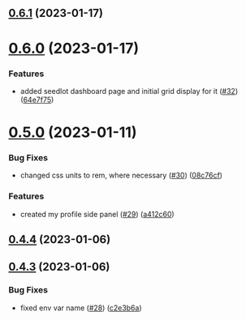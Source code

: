 ## [0.6.1](https://github.com/bcgov/nr-frontend-starting-app/compare/v0.6.0...v0.6.1) (2023-01-17)



# [0.6.0](https://github.com/bcgov/nr-frontend-starting-app/compare/v0.5.0...v0.6.0) (2023-01-17)


### Features

* added seedlot dashboard page and initial grid display for it ([#32](https://github.com/bcgov/nr-frontend-starting-app/issues/32)) ([64e7f75](https://github.com/bcgov/nr-frontend-starting-app/commit/64e7f7562d4adcc1f76660d82ead7f0ad8b73870))



# [0.5.0](https://github.com/bcgov/nr-frontend-starting-app/compare/v0.4.4...v0.5.0) (2023-01-11)


### Bug Fixes

* changed css units to rem, where necessary ([#30](https://github.com/bcgov/nr-frontend-starting-app/issues/30)) ([08c76cf](https://github.com/bcgov/nr-frontend-starting-app/commit/08c76cf4f98c3841430d315630dd2bacbc0a0ed2))


### Features

* created my profile side panel ([#29](https://github.com/bcgov/nr-frontend-starting-app/issues/29)) ([a412c60](https://github.com/bcgov/nr-frontend-starting-app/commit/a412c608a103e9d9767b5a6c030348a569ed07e7))



## [0.4.4](https://github.com/bcgov/nr-frontend-starting-app/compare/v0.4.3...v0.4.4) (2023-01-06)



## [0.4.3](https://github.com/bcgov/nr-frontend-starting-app/compare/v0.4.2...v0.4.3) (2023-01-06)


### Bug Fixes

* fixed env var name ([#28](https://github.com/bcgov/nr-frontend-starting-app/issues/28)) ([c2e3b6a](https://github.com/bcgov/nr-frontend-starting-app/commit/c2e3b6a86c82237f24103df4c22aa814b3060516))



